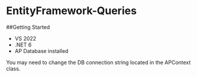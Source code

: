 # EntityFramework-Queries

##Getting Started
- VS 2022
- .NET 6
- AP Database installed

You may need to change the DB connection string located in the APContext class.
